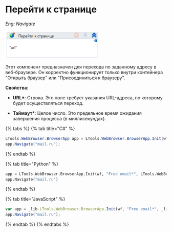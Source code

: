 # Перейти к странице 
*Eng: Navigate*


![Navigate 2](<../../../.gitbook/assets/image (436).png>)

Этот компонент предназначен для перехода по заданному адресу в веб-браузере. Он корректно функционирует только внутри контейнера "Открыть браузер" или "Присоединиться к браузеру".

**Свойства:**

- **URL\***: Строка. Это поле требует указания URL-адреса, по которому будет осуществляться переход.

- **Таймаут\***: Целое число. Это предельное время ожидания завершения процесса (в миллисекундах).

{% tabs %}
{% tab title="C#" %}
```csharp
LTools.WebBrowser.BrowserApp app = LTools.WebBrowser.BrowserApp.Init(wf, "Free email*", LTools.WebBrowser.Model.BrowserTypes_Short.IE);
app.Navigate("mail.ru");
```
{% endtab %}

{% tab title="Python" %}
```python
app = LTools.WebBrowser.BrowserApp.Init(wf, "Free email*", LTools.WebBrowser.Model.BrowserTypes_Short.IE)
app.Navigate("mail.ru")
```
{% endtab %}

{% tab title="JavaScript" %}
```javascript
var app = _lib.LTools.WebBrowser.BrowserApp.Init(wf, "Free email*", _lib.LTools.WebBrowser.Model.BrowserTypes_Short.IE);
app.Navigate("mail.ru");
```
{% endtab %}
{% endtabs %}
